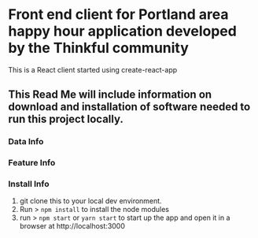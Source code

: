 # Front end client for Portland area happy hour application developed by the Thinkful community
This is a React client started using create-react-app

## This Read Me will include information on download and installation of software needed to run this project locally.

### Data Info

### Feature Info

### Install Info

1. git clone this to your local dev environment.
2. Run > ``npm install`` to install the node modules
3. run > ``npm start`` or ``yarn start`` to start up the app and open it in a browser at http://localhost:3000
